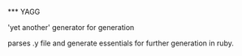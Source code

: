 *** YAGG

'yet another' generator for generation  

parses .y file and generate essentials for further generation in ruby.  

